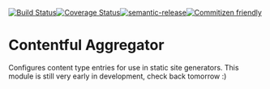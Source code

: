 [![Build Status](https://travis-ci.org/declandewet/contentful-aggregator.svg?branch=master)](https://travis-ci.org/declandewet/contentful-aggregator)[![Coverage Status](https://coveralls.io/repos/github/declandewet/contentful-aggregator/badge.svg?branch=master)](https://coveralls.io/github/declandewet/contentful-aggregator?branch=master)[![semantic-release](https://img.shields.io/badge/%20%20%F0%9F%93%A6%F0%9F%9A%80-semantic--release-e10079.svg)](https://github.com/semantic-release/semantic-release)[![Commitizen friendly](https://img.shields.io/badge/commitizen-friendly-brightgreen.svg)](http://commitizen.github.io/cz-cli/)

# Contentful Aggregator

Configures content type entries for use in static site generators.
This module is still very early in development, check back tomorrow :)
